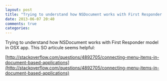 ```yaml
---
layout: post
title: "Trying to understand how NSDocument works with First Responder model in OSX app. This SO articule seems helpful:"
date: 2013-06-07 20:40
comments: true
categories: 
---
```


Trying to understand how NSDocument works with First Responder model in OSX app. This SO articule seems helpful: 

[http://stackoverflow.com/questions/4892705/connecting-menu-items-in-document-based-applications](http://stackoverflow.com/questions/4892705/connecting-menu-items-in-document-based-applications)


